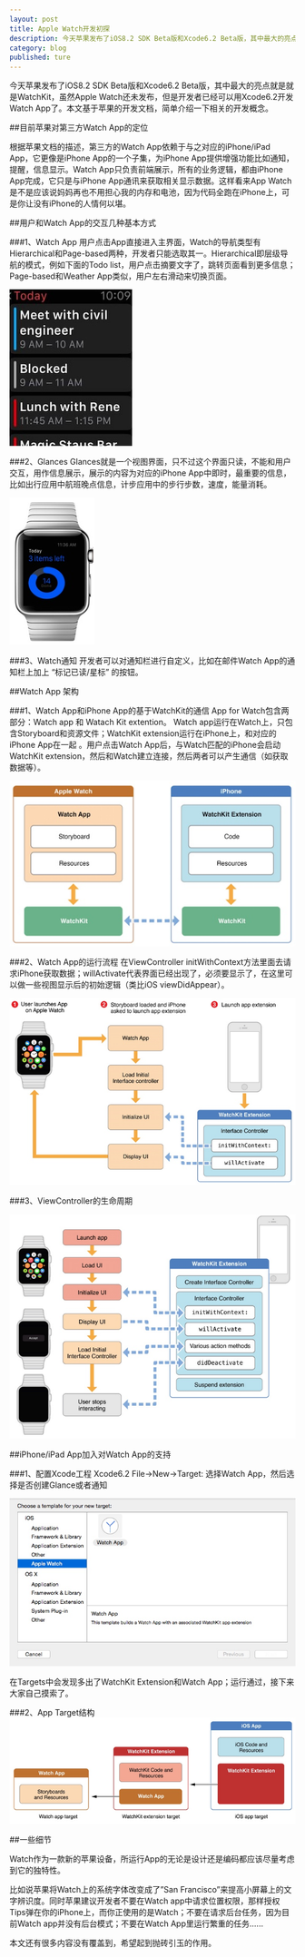 ```yaml
---
layout: post
title: Apple Watch开发初探
description: 今天苹果发布了iOS8.2 SDK Beta版和Xcode6.2 Beta版，其中最大的亮点就是就是WatchKit，虽然Apple Watch还未发布，但是开发者已经可以用Xcode6.2开发Watch App了。本文基于苹果的开发文档，简单介绍一下相关的开发概念。
category: blog
published: ture
---
```


今天苹果发布了iOS8.2 SDK Beta版和Xcode6.2 Beta版，其中最大的亮点就是就是WatchKit，虽然Apple Watch还未发布，但是开发者已经可以用Xcode6.2开发Watch App了。本文基于苹果的开发文档，简单介绍一下相关的开发概念。

##目前苹果对第三方Watch App的定位

根据苹果文档的描述，第三方的Watch App依赖于与之对应的iPhone/iPad App，它更像是iPhone App的一个子集，为iPhone App提供增强功能比如通知，提醒，信息显示。Watch App只负责前端展示，所有的业务逻辑，都由iPhone App完成，它只是与iPhone App通讯来获取相关显示数据。这样看来App Watch是不是应该说妈妈再也不用担心我的内存和电池，因为代码全跑在iPhone上，可是你让没有iPhone的人情何以堪。

##用户和Watch App的交互几种基本方式

###1、Watch App
用户点击App直接进入主界面，Watch的导航类型有Hierarchical和Page-based两种，开发者只能选取其一。Hierarchical即层级导航的模式，例如下面的Todo list，用户点击摘要文字了，跳转页面看到更多信息；Page-based和Weather App类似，用户左右滑动来切换页面。

![list app](/images/tech/applewatch/list_app.png)

###2、Glances
Glances就是一个视图界面，只不过这个界面只读，不能和用户交互，用作信息展示，展示的内容为对应的iPhone App中即时，最重要的信息，比如出行应用中航班晚点信息，计步应用中的步行步数，速度，能量消耗。

![glance](/images/tech/applewatch/glance.png)

###3、Watch通知
开发者可以对通知栏进行自定义，比如在邮件Watch App的通知栏上加上 “标记已读/星标” 的按钮。

##Watch App 架构

###1、Watch App和iPhone App的基于WatchKit的通信
App for Watch包含两部分：Watch app 和 Watach Kit extention。 Watch app运行在Watch上，只包含Storyboard和资源文件；WatchKit extension运行在iPhone上，和对应的iPhone App在一起 。用户点击Watch App后，与Watch匹配的iPhone会启动WatchKit extension，然后和Watch建立连接，然后两者可以产生通信（如获取数据等）。

![watchkit communication](/images/tech/applewatch/watchkit_communication.png)

###2、Watch App的运行流程
在ViewController initWithContext方法里面去请求iPhone获取数据；willActivate代表界面已经出现了，必须要显示了，在这里可以做一些视图显示后的初始逻辑（类比iOS viewDidAppear）。

![watch app loop](/images/tech/applewatch/watch_app_loop.png)

###3、ViewController的生命周期

![viewcontroller loop](/images/tech/applewatch/viewcontroller_loop.png)

##iPhone/iPad App加入对Watch App的支持

###1、配置Xcode工程
Xcode6.2 File->New->Target: 选择Watch App，然后选择是否创建Glance或者通知

![watch app target](/images/tech/applewatch/watch_app_target.png)

在Targets中会发现多出了WatchKit Extension和Watch App；运行通过，接下来大家自己摸索了。

###2、App Target结构
![target structure](/images/tech/applewatch/target_structure.png)

##一些细节

Watch作为一款新的苹果设备，所运行App的无论是设计还是编码都应该尽量考虑到它的独特性。

比如说苹果将Watch上的系统字体改变成了”San Francisco”来提高小屏幕上的文字辨识度。同时苹果建议开发者不要在Watch app中请求位置权限，那样授权Tips弹在你的iPhone上，而你正使用的是Watch；不要在请求后台任务，因为目前Watch app并没有后台模式；不要在Watch App里运行繁重的任务......

本文还有很多内容没有覆盖到，希望起到抛砖引玉的作用。